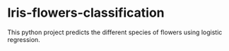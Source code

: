 # Iris-flowers-classification
This python project predicts the different species of flowers using logistic regression.
